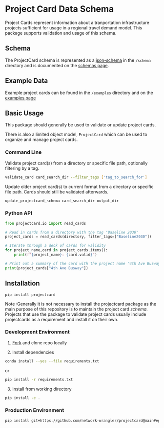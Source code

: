 # Project Card Data Schema

Project Cards represent information about a tranportation infrastructure projects sufficient for usage in a regional travel demand model. This package supports validation and usage of this schema.

## Schema

The ProjectCard schema is represented as a [json-schema](https://json-schema.org) in the `/schema` directory and is documented on the [schemas page](json_schemas.md).

## Example Data

Example project cards can be found in the `/examples` directory and on the [examples page](examples.md)

## Basic Usage

This package should generally be used to validate or update project cards.  

There is also a limited object model, `ProjectCard` which can be used to organize and manage project cards.

### Command Line

Validate project card(s) from a directory or specific file path, optionally filtering by a tag.

```sh
validate_card card_search_dir --filter_tags ['tag_to_search_for']
```

Update older project card(s) to current format from a directory or specific file path.  Cards should still be validated afterwards.

```sh
update_projectcard_schema card_search_dir output_dir
```

### Python API

```python
from projectcard.io import read_cards

# Read in cards from a directory with the tag "Baseline 2030"
project_cards = read_cards(directory, filter_tags=["Baseline2030"])

# Iterate through a deck of cards for validity
for project_name,card in project_cards.items():
    print(f"{project_name}: {card.valid}")

# Print out a summary of the card with the project name "4th Ave Busway"
print(project_cards["4th Ave Busway"])
```

## Installation

`pip install projectcard`

Note :Generally it is not necessary to install the projectcard package as the main purpose of this repository is to maintain the project card *schema*.  Projects that use the package to validate project cards usually include projectcards as a requirement and install it on their own.  

### Development Environment

1. [Fork](https://github.com/network-wrangler/projectcard/fork) and clone repo locally

2. Install dependencies

```sh
conda install --yes --file requirements.txt
```

or

```sh
pip install -r requirements.txt
```

3. Install from working directory

```sh
pip install -e .
```

### Production Environment

```sh
pip install git+https://github.com/network-wrangler/projectcard@main#egg=projectcard
```
